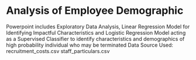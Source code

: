 # Analysis of Employee Demographic

Powerpoint includes Exploratory Data Analysis, Linear Regression Model for Identifying Impactful Characteristics and Logistic Regression Model acting as a Supervised Classifier to identify characteristics and demographics of high probability individual who may be terminated
Data Source Used:
recruitment_costs.csv
staff_particulars.csv
